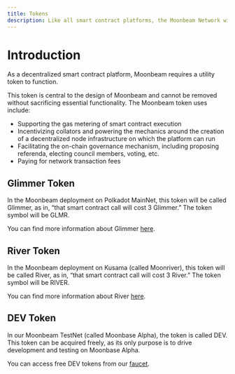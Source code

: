 ```yaml
---
title: Tokens
description: Like all smart contract platforms, the Moonbeam Network will require a utility token to function, which is called Glimmer (GLMR) for Polkadot, and River (RIVER) for Kusama.
---
```


# Introduction

As a decentralized smart contract platform, Moonbeam requires a utility token to function.  

This token is central to the design of Moonbeam and cannot be removed without sacrificing essential functionality. The Moonbeam token uses include:

 - Supporting the gas metering of smart contract execution
 - Incentivizing collators and powering the mechanics around the creation of a decentralized node infrastructure on which the platform can run
 - Facilitating the on-chain governance mechanism, including proposing referenda, electing council members, voting, etc.
 - Paying for network transaction fees

## Glimmer Token

In the Moonbeam deployment on Polkadot MainNet, this token will be called Glimmer, as in, “that smart contract call will cost 3 Glimmer.”  The token symbol will be GLMR.

You can find more information about Glimmer [here](https://moonbeam.network/networks/moonbeam/glimmer-token/).

## River Token

In the Moonbeam deployment on Kusama (called Moonriver), this token will be called River, as in, “that smart contract call will cost 3 River.”  The token symbol will be RIVER.

You can find more information about River [here](https://moonbeam.network/networks/moonriver/river-token/).

## DEV Token

In our Moonbeam TestNet (called Moonbase Alpha), the token is called DEV. This token can be acquired freely, as its only purpose is to drive development and testing on Moonbase Alpha.

You can access free DEV tokens from our [faucet](https://docs.moonbeam.network/getting-started/testnet/faucet/).
